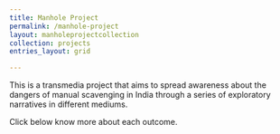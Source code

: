 ```yaml
---
title: Manhole Project
permalink: /manhole-project
layout: manholeprojectcollection
collection: projects
entries_layout: grid

---
```


This is a transmedia project that aims to spread awareness about the dangers of manual scavenging in India through a series of exploratory narratives in different mediums.

Click below know more about each outcome.